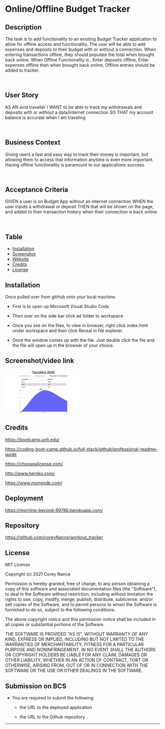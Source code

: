 # Online/Offline Budget Tracker


## Description
The task is to add functionality to an existing Budget Tracker application to allow for offline access and functionality. The user will be able to add expenses and deposits to their budget with or without a connection. When entering transactions offline, they should populate the total when brought back online. When Offline Functionality is , Enter deposits offline, Enter expenses offline then when brought back online, Offline entries should be added to tracker.

<br>

## User Story

AS AN avid traveller
I WANT to be able to track my withdrawals and deposits with or without a data/internet connection
SO THAT my account balance is accurate when I am traveling

<br>

## Business Context

Giving users a fast and easy way to track their money is important, but allowing them to access that information anytime is even more important. Having offline functionality is paramount to our applications success.

<br>

## Acceptance Criteria

GIVEN a user is on Budget App without an internet connection
WHEN the user inputs a withdrawal or deposit
THEN that will be shown on the page, and added to their transaction history when their connection is back online.


<br>

## Table

- [Installation](#installation)
- [Screenshot](#screenshot)
- [Website](#website)
- [Credits](#credits)
- [License](#license)

## Installation
Once pulled over from gitHub onto your local machine.
- First is to open up Microsoft Visual Studio Code.
    
- Then over on the side bar click ad folder to workspace
    
- Once you see on the files, to view in browser, right click index.html under workspace and then click Reveal in file explorer.
    
- Once the window comes up with the file. Just double click the file and the file will open up in the browser of your choice. 

## Screenshot/video link
[![Screenshot/video link](assets/images/screenshot.png)](https://youtu.be/LF3OEiP2TxU)
<br>  


## Credits
https://bootcamp.unh.edu/ 
  
https://coding-boot-camp.github.io/full-stack/github/professional-readme-guide
  
https://choosealicense.com/

http://www.heroku.com/

https://www.mongodb.com/

## Deployment
https://morning-beyond-89786.herokuapp.com/
    
## Repository
https://github.com/coreyNance/workout_tracker


## License

MIT License

Copyright (c)  2021  Corey Nance

Permission is hereby granted, free of charge, to any person obtaining a copy
of this software and associated documentation files (the "Software"), to deal
in the Software without restriction, including without limitation the rights
to use, copy, modify, merge, publish, distribute, sublicense, and/or sell
copies of the Software, and to permit persons to whom the Software is
furnished to do so, subject to the following conditions:

The above copyright notice and this permission notice shall be included in all
copies or substantial portions of the Software.

THE SOFTWARE IS PROVIDED "AS IS", WITHOUT WARRANTY OF ANY KIND, EXPRESS OR
IMPLIED, INCLUDING BUT NOT LIMITED TO THE WARRANTIES OF MERCHANTABILITY,
FITNESS FOR A PARTICULAR PURPOSE AND NONINFRINGEMENT. IN NO EVENT SHALL THE
AUTHORS OR COPYRIGHT HOLDERS BE LIABLE FOR ANY CLAIM, DAMAGES OR OTHER
LIABILITY, WHETHER IN AN ACTION OF CONTRACT, TORT OR OTHERWISE, ARISING FROM,
OUT OF OR IN CONNECTION WITH THE SOFTWARE OR THE USE OR OTHER DEALINGS IN THE
SOFTWARE.



















## Submission on BCS

* You are required to submit the following:

  * the URL to the deployed application

  * the URL to the Github repository

- - -
